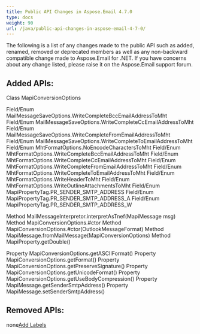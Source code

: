 ```yaml
---
title: Public API Changes in Aspose.Email 4.7.0
type: docs
weight: 90
url: /java/public-api-changes-in-aspose-email-4-7-0/
---
```


The following is a list of any changes made to the public API such as added, renamed, removed or deprecated members as well as any non-backward compatible change made to Aspose.Email for .NET. If you have concerns about any change listed, please raise it on the Aspose.Email support forum.
## **Added APIs:**
Class MapiConversionOptions

Field/Enum MailMessageSaveOptions.WriteCompleteBccEmailAddressToMht
Field/Enum MailMessageSaveOptions.WriteCompleteCcEmailAddressToMht
Field/Enum MailMessageSaveOptions.WriteCompleteFromEmailAddressToMht
Field/Enum MailMessageSaveOptions.WriteCompleteToEmailAddressToMht
Field/Enum MhtFormatOptions.NoEncodeCharactersToMht
Field/Enum MhtFormatOptions.WriteCompleteBccEmailAddressToMht
Field/Enum MhtFormatOptions.WriteCompleteCcEmailAddressToMht
Field/Enum MhtFormatOptions.WriteCompleteFromEmailAddressToMht
Field/Enum MhtFormatOptions.WriteCompleteToEmailAddressToMht
Field/Enum MhtFormatOptions.WriteHeaderToMht
Field/Enum MhtFormatOptions.WriteOutlineAttachmentsToMht
Field/Enum MapiPropertyTag.PR_SENDER_SMTP_ADDRESS
Field/Enum MapiPropertyTag.PR_SENDER_SMTP_ADDRESS_A
Field/Enum MapiPropertyTag.PR_SENDER_SMTP_ADDRESS_W

Method MailMessageInterpretor.interpretAsTnef(MapiMessage msg)
Method MapiConversionOptions.#ctor
Method MapiConversionOptions.#ctor(OutlookMessageFormat)
Method MapiMessage.fromMailMessage(MapiConversionOptions)
Method MapiProperty.getDouble()

Property MapiConversionOptions.getASCIIFormat()
Property MapiConversionOptions.getFormat()
Property MapiConversionOptions.getPreserveSignature()
Property MapiConversionOptions.getUnicodeFormat()
Property MapiConversionOptions.getUseBodyCompression()
Property MapiMessage.getSenderSmtpAddress()
Property MapiMessage.setSenderSmtpAddress()
## **Removed APIs:**
none[Add Labels](http://support.aspose.dynabic.com/wiki/display/relnotes/Aspose.Email+for+Java+4.7.0+-+October+2014?showComments=true&showCommentArea=true)

